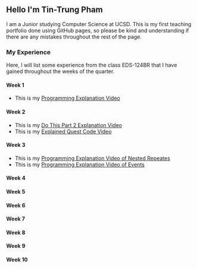  <link rel="shortcut icon" type="image/x-icon" href="favicon.ico">
 
## Hello I'm Tin-Trung Pham
I am a Junior studying Computer Science at UCSD. This is my first teaching portfolio done using GitHub pages, so please be kind and understanding if there are any mistakes throughout the rest of the page.

### My Experience
Here, I will list some experience from the class EDS-124BR that I have gained throughout the weeks of the quarter.
  
#### Week 1
   - This is my [Programming Explanation Video](https://youtu.be/LZBeHXEKtHs)
    
#### Week 2 
   - This is my [Do This Part 2 Explanation Video](https://youtu.be/GtMHDIxzUT0)
   - This is my [Explained Quest Code Video](https://youtu.be/vhhPIVlk3qM)
   
#### Week 3
   - This is my [Programming Explanation Video of Nested Repeates](https://youtu.be/NYYg1G-DfeI) 
   - This is my [Programming Explanation Video of Events](https://youtu.be/sd-fxmnm9L8)
       
#### Week 4
   
#### Week 5
    
#### Week 6
    
#### Week 7
    
#### Week 8
    
#### Week 9
    
#### Week 10
    

